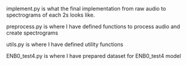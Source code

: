 implement.py is what the final implementation from raw audio to spectrograms of each 2s looks like.

preprocess.py is where I have defined functions to process audio and create spectrograms

utils.py is where I have defined utility functions

ENB0_test4.py is where I have prepared dataset for ENB0_test4 model
